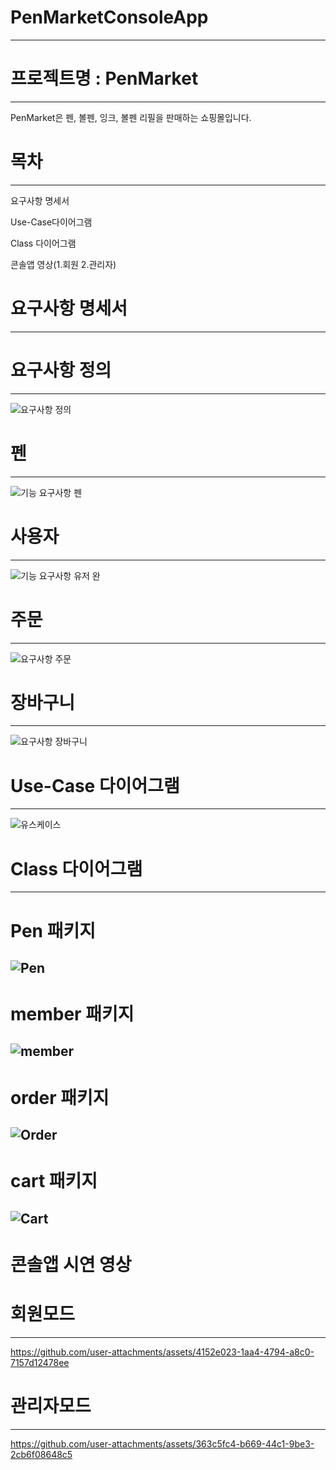 # PenMarketConsoleApp
---
# 프로젝트명 : PenMarket
---
PenMarket은 펜, 볼펜, 잉크, 볼펜 리필을 판매하는 쇼핑몰입니다.

# 목차
---
요구사항 명세서

Use-Case다이어그램

Class 다이어그램

콘솔앱 영상(1.회원 2.관리자)

# 요구사항 명세서
---
# 요구사항 정의 
---
![요구사항 정의](https://github.com/user-attachments/assets/3f20322e-1b0c-49fe-b0a5-5411607723e0)

# 펜
---
![기능 요구사항 펜](https://github.com/user-attachments/assets/a78c46fc-f61a-4dfd-923d-1c05f357c2fc)

# 사용자
---
![기능 요구사항 유저 완](https://github.com/user-attachments/assets/97af3fc3-f90c-4ebe-85a2-e5f672ec7304)

# 주문
---
![요구사항 주문](https://github.com/user-attachments/assets/6fca19bc-11a7-4977-9b28-55fdfe09c83c)

# 장바구니
---
![요구사항 장바구니](https://github.com/user-attachments/assets/8adca594-3bb3-49f5-9410-8e8699fdd366)




# Use-Case 다이어그램
---
![유스케이스](https://github.com/user-attachments/assets/d0d762a7-7673-49a1-bd8d-d5f195edc8d4)


# Class 다이어그램
---
# Pen 패키지 
![Pen](https://github.com/user-attachments/assets/9a531f9a-c929-490d-b1b1-5b1fb38d629d)
---
# member 패키지
![member](https://github.com/user-attachments/assets/c2780b7b-5406-43f1-92d6-160f78e27038)
---
# order 패키지
![Order](https://github.com/user-attachments/assets/36177dc6-e63f-4b8b-b56e-6fd915493294)
---
# cart 패키지
![Cart](https://github.com/user-attachments/assets/e2a78e0d-ed9f-4a9c-8b67-9f40447a6908)
---
# 콘솔앱 시연 영상

# 회원모드
---
https://github.com/user-attachments/assets/4152e023-1aa4-4794-a8c0-7157d12478ee

# 관리자모드
---
https://github.com/user-attachments/assets/363c5fc4-b669-44c1-9be3-2cb6f08648c5


